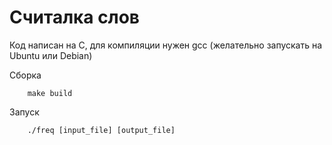 # Считалка слов

Код написан на C, для компиляции нужен gcc (желательно запускать на Ubuntu или Debian)

Сборка

```console
    make build
```

Запуск
```console
    ./freq [input_file] [output_file]
```
